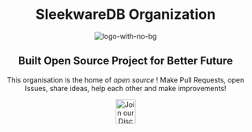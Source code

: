 <div align="center">
    
<h1>SleekwareDB Organization</h1>

<img src="https://i.ibb.co/dmKd2Yr/logo-with-no-bg.png" alt="logo-with-no-bg" border="0">
  
<h2>Built Open Source Project for Better Future</h2>

<p> This organisation is the home of <i> open source </i>! Make Pull Requests, open Issues, share ideas, help each other and make improvements! </p>

</div>

<p align="center">
    <a align="center" href="https://discord.gg/3AV5Z8mRSf"><img alt="Join our Discord community here."
src="https://discord.com/assets/3437c10597c1526c3dbd98c737c2bcae.svg" width="40" height="50"/></a>
</p>
